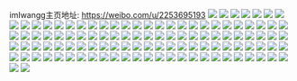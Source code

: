 imIwangg主页地址: https://weibo.com/u/2253695193 
![](https://wx4.sinaimg.cn/mw2000/8654a8d9ly1h8xgjm3nefj22c03404qq.jpg) 
![](https://wx4.sinaimg.cn/mw2000/8654a8d9ly1h8xgjmoxhcj21sg2ds7wh.jpg) 
![](https://wx4.sinaimg.cn/mw2000/8654a8d9ly1h8xgjl6u8fj22c02c0u0x.jpg) 
![](https://wx4.sinaimg.cn/mw2000/8654a8d9ly1h8xgjn1h5yj20zg0zgaho.jpg) 
![](https://wx4.sinaimg.cn/mw2000/8654a8d9ly1h7y1ghwx4lj20u01400x6.jpg) 
![](https://wx4.sinaimg.cn/mw2000/8654a8d9ly1h68tscwol2j22c0340qv6.jpg) 
![](https://wx4.sinaimg.cn/mw2000/8654a8d9ly1h3188dsywjj22802yokjn.jpg) 
![](https://wx4.sinaimg.cn/mw2000/8654a8d9ly1h3188gye4bj22c03407wi.jpg) 
![](https://wx4.sinaimg.cn/mw2000/8654a8d9ly1gxwz8ikvr0j20tg0tgtbf.jpg) 
![](https://wx4.sinaimg.cn/mw2000/8654a8d9ly1gxwyx3ggj7j20u00u0k2l.jpg) 
![](https://wx4.sinaimg.cn/mw2000/8654a8d9ly1gxwyx0my40j20m90ao0t3.jpg) 
![](https://wx4.sinaimg.cn/mw2000/002swh4tly1gv241o4e71j60u00u0n3d02.jpg) 
![](https://wx4.sinaimg.cn/mw2000/002swh4tly1gv241p4rb0j60u00u078502.jpg) 
![](https://wx4.sinaimg.cn/mw2000/002swh4tly1gv249tfi9uj60mj0tqafg02.jpg) 
![](https://wx4.sinaimg.cn/mw2000/002swh4tly1gv241seccdj60u0140jws02.jpg) 
![](https://wx4.sinaimg.cn/mw2000/002swh4tly1gv241uimx7j60u00u0n4702.jpg) 
![](https://wx4.sinaimg.cn/mw2000/002swh4tly1gv241uyv38j609w088jrc02.jpg) 
![](https://wx4.sinaimg.cn/mw2000/002swh4tly1gv2456x86oj60u0140qg902.jpg) 
![](https://wx4.sinaimg.cn/mw2000/002swh4tly1gun6frwn7yj60ku0rs41202.jpg) 
![](https://wx4.sinaimg.cn/mw2000/002swh4tly1gun6fsfsq1j60u0140n5102.jpg) 
![](https://wx4.sinaimg.cn/mw2000/002swh4tly1gun6lt2hwsj60u0140djg02.jpg) 
![](https://wx4.sinaimg.cn/mw2000/002swh4tly1gun6ltjxjvj60u0140ame02.jpg) 
![](https://wx4.sinaimg.cn/mw2000/002swh4tly1gun6lxlvvej60u014010n02.jpg) 
![](https://wx4.sinaimg.cn/mw2000/002swh4tly1gun6nrkfn8j60u00u0td802.jpg) 
![](https://wx4.sinaimg.cn/mw2000/002swh4tly1gun7lvx14xj60u01400wn02.jpg) 
![](https://wx4.sinaimg.cn/mw2000/8654a8d9ly1gtwi5mn8x6j20u0140tgc.jpg) 
![](https://wx4.sinaimg.cn/mw2000/8654a8d9ly1gtwi5lmlj1j20u0140tee.jpg) 
![](https://wx4.sinaimg.cn/mw2000/8654a8d9ly1gs9ubxv3jsj20u00u0jw4.jpg) 
![](https://wx4.sinaimg.cn/mw2000/8654a8d9ly1grqr0jqjfvj20u0140dmk.jpg) 
![](https://wx4.sinaimg.cn/mw2000/8654a8d9ly1grqr09nvtrj20u0140wi0.jpg) 
![](https://wx4.sinaimg.cn/mw2000/8654a8d9ly1grhxk2aer7j20u010cjw5.jpg) 
![](https://wx4.sinaimg.cn/mw2000/8654a8d9ly1grhxk2p1imj20u0140tfz.jpg) 
![](https://wx4.sinaimg.cn/mw2000/8654a8d9ly1grhxk20wgwj20u00u0wjg.jpg) 
![](https://wx4.sinaimg.cn/mw2000/8654a8d9ly1grhxk35p5uj20u00u07fw.jpg) 
![](https://wx4.sinaimg.cn/mw2000/8654a8d9ly1grhxkny8e1j21400u0gvs.jpg) 
![](https://wx4.sinaimg.cn/mw2000/8654a8d9ly1grhxkoscccj20u00u0n58.jpg) 
![](https://wx4.sinaimg.cn/mw2000/8654a8d9ly1grhxk4imt2j20u014010s.jpg) 
![](https://wx4.sinaimg.cn/mw2000/8654a8d9ly1grhxnnn0chj20u00u0n3e.jpg) 
![](https://wx4.sinaimg.cn/mw2000/8654a8d9ly1gqx29khlhqj20u00u0n2x.jpg) 
![](https://wx4.sinaimg.cn/mw2000/8654a8d9ly1gqx2gy347tj21400u0doa.jpg) 
![](https://wx4.sinaimg.cn/mw2000/8654a8d9ly1gqwpzghofwj20u00u00y1.jpg) 
![](https://wx4.sinaimg.cn/mw2000/8654a8d9ly1gqmffmringj20u00u0wje.jpg) 
![](https://wx4.sinaimg.cn/mw2000/8654a8d9ly1gqmffntw5hj20u00u045o.jpg) 
![](https://wx4.sinaimg.cn/mw2000/8654a8d9ly1gqmffk41msj20u00u0ahv.jpg) 
![](https://wx4.sinaimg.cn/mw2000/8654a8d9ly1gqmfgrwydlj20tu0tuqhy.jpg) 
![](https://wx4.sinaimg.cn/mw2000/8654a8d9ly1gqmffq6hibj20u00u0qcc.jpg) 
![](https://wx4.sinaimg.cn/mw2000/8654a8d9ly1gqmffr0nx3j20u00u0dmy.jpg) 
![](https://wx4.sinaimg.cn/mw2000/8654a8d9ly1gqmffrtidfj21400u0qdj.jpg) 
![](https://wx4.sinaimg.cn/mw2000/8654a8d9ly1gqmfg8h9x8j20tu0tu45d.jpg) 
![](https://wx4.sinaimg.cn/mw2000/8654a8d9ly1gqh4aaubs5j20u01sz1l8.jpg) 
![](https://wx4.sinaimg.cn/mw2000/8654a8d9ly1gq587obybpj20qw0z4q69.jpg) 
![](https://wx4.sinaimg.cn/mw2000/8654a8d9ly1gpv7e9nu4pj20u00u0q93.jpg) 
![](https://wx4.sinaimg.cn/mw2000/8654a8d9ly1gpv7eaovhij20u00u0tjp.jpg) 
![](https://wx4.sinaimg.cn/mw2000/8654a8d9ly1gpv7edm59lj20u00u0gs2.jpg) 
![](https://wx4.sinaimg.cn/mw2000/8654a8d9ly1gpv7eedwn5j20u00u0n70.jpg) 
![](https://wx4.sinaimg.cn/mw2000/8654a8d9ly1gpv7e8dflij20u00u0dlc.jpg) 
![](https://wx4.sinaimg.cn/mw2000/8654a8d9ly1gpv7eepzj8j20u00u0tc2.jpg) 
![](https://wx4.sinaimg.cn/mw2000/8654a8d9ly1gpv7g2epnij20u00u0nbw.jpg) 
![](https://wx4.sinaimg.cn/mw2000/8654a8d9ly1gpv7g36zh4j20u01404ci.jpg) 
![](https://wx4.sinaimg.cn/mw2000/8654a8d9ly1gpv7gf8dcmj20u01407bq.jpg) 
![](https://wx4.sinaimg.cn/mw2000/8654a8d9ly1gpv326yzb3j20u0140n37.jpg) 
![](https://wx4.sinaimg.cn/mw2000/8654a8d9ly1gpv32c3xjrj20u0140wq4.jpg) 
![](https://wx4.sinaimg.cn/mw2000/8654a8d9ly1gpbff3ysqjj20u00u07ge.jpg) 
![](https://wx4.sinaimg.cn/mw2000/8654a8d9ly1gpbey8ni19j20tu0tun24.jpg) 
![](https://wx4.sinaimg.cn/mw2000/8654a8d9ly1gpbetk053vj20u00u044z.jpg) 
![](https://wx4.sinaimg.cn/mw2000/8654a8d9ly1gpbetki80sj20u00u00zp.jpg) 
![](https://wx4.sinaimg.cn/mw2000/8654a8d9ly1gpbetkvfjpj20u00vsdpr.jpg) 
![](https://wx4.sinaimg.cn/mw2000/8654a8d9ly1gpbexscc53j20tu0tuwk8.jpg) 
![](https://wx4.sinaimg.cn/mw2000/8654a8d9ly1gpbetjkf6ij20u00zqqf6.jpg) 
![](https://wx4.sinaimg.cn/mw2000/8654a8d9ly1gpbetrngzmj20u01407aq.jpg) 
![](https://wx4.sinaimg.cn/mw2000/8654a8d9ly1gpbex372rfj20u00u0q8f.jpg) 
![](https://wx4.sinaimg.cn/mw2000/8654a8d9ly1gpbf07cj83j21400u01b7.jpg) 
![](https://wx4.sinaimg.cn/mw2000/8654a8d9ly1gp3zvuk04xj20u00u0agb.jpg) 
![](https://wx4.sinaimg.cn/mw2000/8654a8d9ly1gnwigansj7j20u00u0n75.jpg) 
![](https://wx4.sinaimg.cn/mw2000/8654a8d9ly1gnwigaaq6xj20u01404da.jpg) 
![](https://wx4.sinaimg.cn/mw2000/8654a8d9ly1gnwihjmm47j20u00u0k0z.jpg) 
![](https://wx4.sinaimg.cn/mw2000/8654a8d9ly1gnwiml2zshj20u0140gue.jpg) 
![](https://wx4.sinaimg.cn/mw2000/8654a8d9ly1gnwinboakbj20u00u0gva.jpg) 
![](https://wx4.sinaimg.cn/mw2000/8654a8d9ly1gnwimko9mnj20u00u0am9.jpg) 
![](https://wx4.sinaimg.cn/mw2000/8654a8d9ly1gnwimlc59kj20u00u0qdm.jpg) 
![](https://wx4.sinaimg.cn/mw2000/8654a8d9ly1gnwiwe7pp2j20u0140k6g.jpg) 
![](https://wx4.sinaimg.cn/mw2000/8654a8d9ly1gnwingesznj20u00u010s.jpg) 
![](https://wx4.sinaimg.cn/mw2000/8654a8d9ly1gnwivfrakfj20u019y16n.jpg) 
![](https://wx4.sinaimg.cn/mw2000/8654a8d9ly1gnwj5jd2poj20u00u0do2.jpg) 
![](https://wx4.sinaimg.cn/mw2000/8654a8d9ly1gnwix0m12fj20u0140gxh.jpg) 
![](https://wx4.sinaimg.cn/mw2000/8654a8d9ly1gnitop5keoj20od0gkwgj.jpg) 
![](https://wx4.sinaimg.cn/mw2000/8654a8d9ly1gmaqpf0rehj22c02c0no4.jpg) 
![](https://wx4.sinaimg.cn/mw2000/8654a8d9ly1gll12gg7gtj20u00u0gr6.jpg) 
![](https://wx4.sinaimg.cn/mw2000/8654a8d9ly1glbzaf9mdtj20u00u048q.jpg) 
![](https://wx4.sinaimg.cn/mw2000/8654a8d9ly1glbzagil78j20u00u011q.jpg) 
![](https://wx4.sinaimg.cn/mw2000/8654a8d9ly1glbzah4i7kj20u00u0qcp.jpg) 
![](https://wx4.sinaimg.cn/mw2000/8654a8d9ly1glbzcomxwmj20u00u0ahz.jpg) 
![](https://wx4.sinaimg.cn/mw2000/8654a8d9ly1glbzaislkzj21400u0gw5.jpg) 
![](https://wx4.sinaimg.cn/mw2000/8654a8d9ly1glbzafyem8j20u00u049l.jpg) 
![](https://wx4.sinaimg.cn/mw2000/8654a8d9ly1glbznxiftfj20u00u0wjn.jpg) 
![](https://wx4.sinaimg.cn/mw2000/8654a8d9ly1glbzai6pmaj20u00u07bl.jpg) 
![](https://wx4.sinaimg.cn/mw2000/8654a8d9ly1glbzajc9vpj20u00u0tdn.jpg) 
![](https://wx4.sinaimg.cn/mw2000/8654a8d9ly1glbzahp0f2j20u00u0n4v.jpg) 
![](https://wx4.sinaimg.cn/mw2000/8654a8d9ly1glbziqd37cj20vr0u07c4.jpg) 
![](https://wx4.sinaimg.cn/mw2000/8654a8d9ly1glbznwqimxj20u00u078l.jpg) 
![](https://wx4.sinaimg.cn/mw2000/8654a8d9ly1glbmw3vahsj20u00u043j.jpg) 
![](https://wx4.sinaimg.cn/mw2000/8654a8d9ly1gkfkt3izvhj20u00u0dri.jpg) 
![](https://wx4.sinaimg.cn/mw2000/8654a8d9ly1gkfkt5u6gej21400u0dpb.jpg) 
![](https://wx4.sinaimg.cn/mw2000/8654a8d9ly1gkfkt3u38pj20u0140167.jpg) 
![](https://wx4.sinaimg.cn/mw2000/8654a8d9ly1gkfkt5693vj21400u00z8.jpg) 
![](https://wx4.sinaimg.cn/mw2000/8654a8d9ly1gkcxorz6zvj21sz0u0npg.jpg) 
![](https://wx4.sinaimg.cn/mw2000/8654a8d9ly1gjp0ngk6flj20u00u00wu.jpg) 
![](https://wx4.sinaimg.cn/mw2000/8654a8d9ly1gjnvmrb0kyj20u00u0q7s.jpg) 
![](https://wx4.sinaimg.cn/mw2000/8654a8d9ly1gj77v8v9elj20v90ocwrf.jpg) 
